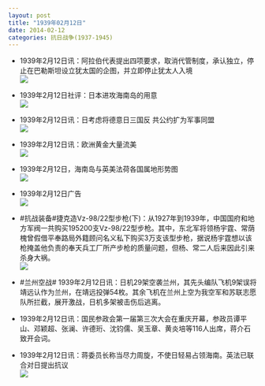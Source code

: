 ```yaml
---
layout: post
title: "1939年02月12日"
date: 2014-02-12
categories: 抗日战争(1937-1945)
---
```


<meta name="referrer" content="no-referrer" />

- 1939年2月12日讯：阿拉伯代表提出四项要求，取消代管制度，承认独立，停止在巴勒斯坦设立犹太国的企图，并立即停止犹太人入境 <br/><img src="https://ww2.sinaimg.cn/large/aca367d8jw1edgy1zb1lrj206m0j8jub.jpg" />

- 1939年2月12日社评：日本进攻海南岛的用意 <br/><img src="https://ww2.sinaimg.cn/large/aca367d8jw1edgwblepv1j20ol0y1wxy.jpg" />

- 1939年2月12日讯：日考虑将德意日三国反 共公约扩为军事同盟 <br/><img src="https://ww1.sinaimg.cn/large/aca367d8jw1edgul6mpb0j20820bj0u6.jpg" />

- 1939年2月12日讯：欧洲黄金大量流美 <br/><img src="https://ww4.sinaimg.cn/large/aca367d8jw1edglwzhpghj206j0bljsj.jpg" />

- 1939年2月12日，海南岛与英美法荷各国属地形势图 <br/><img src="https://ww2.sinaimg.cn/large/aca367d8jw1edggpsu5d1j20hu0hagoz.jpg" />

- 1939年2月12日广告 <br/><img src="https://ww4.sinaimg.cn/large/aca367d8jw1edgezbb8bfj209o0gomzd.jpg" />

- #抗战装备#捷克造Vz-98/22型步枪(下)：从1927年到1939年，中国国府和地方军阀一共购买195200支Vz-98/22型步枪。其中，东北军将领杨宇霆、常荫槐曾假借平奉路局外籍顾问名义私下购买3万支该型步枪，据说杨宇霆想以该枪掩盖他负责的奉天兵工厂所产步枪的质量问题，但杨、常二人后来因此引来杀身大祸。 <br/><img src="https://ww3.sinaimg.cn/large/aca367d8jw1edgd8pk4rhj203y0cpt9d.jpg" />

- #兰州空战# 1939年2月12日讯：日机29架空袭兰州，其先头编队飞机9架误将靖远认作为兰州，在靖远投弹54枚。其余飞机在兰州上空为我空军和苏联志愿队所拦截，展开激战，日机多架被击伤后逃离。 

- 1939年2月12日讯：国民参政会第一届第三次大会在重庆开幕，参政员谭平山、邓颖超、张澜、许德珩、沈钧儒、吴玉章、黄炎培等116人出席，蒋介石致开会词。 

- 1939年2月12日讯：蒋委员长称当尽力周旋，不使日轻易占领海南。英法已联合对日提出抗议 <br/><img src="https://ww1.sinaimg.cn/large/aca367d8jw1edg81ijkifj207p1ra14x.jpg" />

